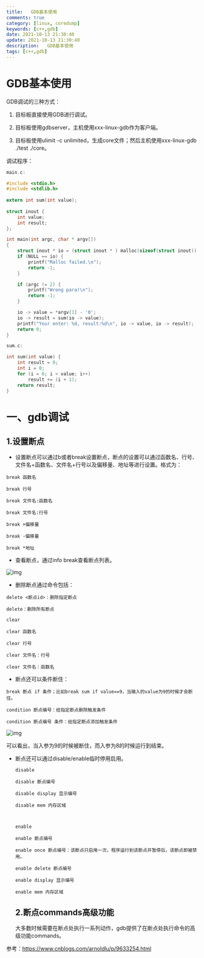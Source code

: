 ```yaml
---
title:   GDB基本使用
comments: true
category: [linux, coredump]
keywords: [c++,gdb]
date: 2021-10-13 21:30:40
update: 2021-10-13 21:30:40
description:   GDB基本使用
tags: [c++,gdb]
---
```


# GDB基本使用

GDB调试的三种方式：

1. 目标板直接使用GDB进行调试。

2. 目标板使用gdbserver，主机使用xxx-linux-gdb作为客户端。

3. 目标板使用ulimit -c unlimited，生成core文件；然后主机使用xxx-linux-gdb ./test ./core。



调试程序：

```c
main.c:

#include <stdio.h>
#include <stdlib.h>
 
extern int sum(int value);
 
struct inout {
    int value;
    int result;
};

int main(int argc, char * argv[])
{
    struct inout * io = (struct inout * ) malloc(sizeof(struct inout));
    if (NULL == io) {
        printf("Malloc failed.\n");
        return -1;
    }

    if (argc != 2) {
        printf("Wrong para!\n");
        return -1;
    }

    io -> value = *argv[1] - '0';
    io -> result = sum(io -> value);
    printf("Your enter: %d, result:%d\n", io -> value, io -> result);
    return 0;
}

sum.c:

int sum(int value) {
    int result = 0;
    int i = 0;
    for (i = 0; i < value; i++)
        result += (i + 1);
    return result;
}
```



# 一、gdb调试

## 1.设置断点

- 设置断点可以通过b或者break设置断点，断点的设置可以通过函数名、行号、文件名+函数名、文件名+行号以及偏移量、地址等进行设置。格式为：

```
break 函数名

break 行号

break 文件名:函数名

break 文件名:行号

break +偏移量

break -偏移量

break *地址
```

- 查看断点，通过info break查看断点列表。

![img](https://img2018.cnblogs.com/blog/1083701/201809/1083701-20180920085853505-389571840.png)

- 删除断点通过命令包括：

```
delete <断点id>：删除指定断点

delete：删除所有断点

clear

clear 函数名

clear 行号

clear 文件名：行号

clear 文件名：函数名
```

- 断点还可以条件断住：

```
break 断点 if 条件；比如break sum if value==9，当输入的value为9的时候才会断住。

condition 断点编号：给指定断点删除触发条件

condition 断点编号 条件：给指定断点添加触发条件
```

![img](https://img2018.cnblogs.com/blog/1083701/201809/1083701-20180920090216497-1116462691.png)

可以看出，当入参为9的时候被断住，而入参为8的时候运行到结束。

- 断点还可以通过disable/enable临时停用启用。

  ```
  disable
  
  disable 断点编号
  
  disable display 显示编号
  
  disable mem 内存区域
  
   
  
  enable
  
  enable 断点编号
  
  enable once 断点编号：该断点只启用一次，程序运行到该断点并暂停后，该断点即被禁用。
  
  enable delete 断点编号
  
  enable display 显示编号
  
  enable mem 内存区域
  ```

  ## 2.断点commands高级功能

  大多数时候需要在断点处执行一系列动作，gdb提供了在断点处执行命令的高级功能commands。

  



参考：https://www.cnblogs.com/arnoldlu/p/9633254.html

